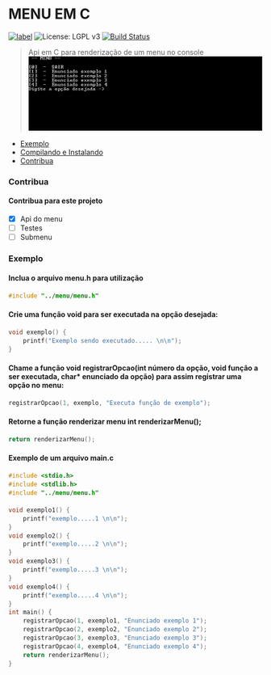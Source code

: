 MENU EM C
=================
[![label](https://img.shields.io/github/issues-raw/amagno/menu-c.svg)](https://github.com/amagno/menu-c/issues) ![License: LGPL v3](https://img.shields.io/badge/License-LGPL%20v3-blue.svg) [![Build Status](https://travis-ci.org/amagno/menu-c.svg?branch=master)](https://travis-ci.org/amagno/menu-c)
> Api em C para renderização de um menu no console
![alt text](https://github.com/amagno/menu-c/blob/master/gif/uso.gif "Usage Menu")


- [Exemplo](#exemplo)
- [Compilando e Instalando](#compilando-e-instalando)
- [Contribua](#contribua)

### Contribua
#### Contribua para este projeto 
- [x] Api do menu
- [ ] Testes
- [ ] Submenu

### Exemplo
#### Inclua o arquivo menu.h para utilização
```C
#include "../menu/menu.h"
```
#### Crie uma função void para ser executada na opção desejada:
```C
void exemplo() {
    printf("Exemplo sendo executado..... \n\n");
}
```
#### Chame a função void registrarOpcao(int número da opção, void função a ser executada, char* enunciado da opção) para assim registrar uma opção no menu:
```C
registrarOpcao(1, exemplo, "Executa função de exemplo");
```
#### Retorne a função renderizar menu int renderizarMenu();
```C
return renderizarMenu();
```
#### Exemplo de um arquivo main.c
```C
#include <stdio.h>
#include <stdlib.h>
#include "../menu/menu.h"

void exemplo1() {
    printf("exemplo.....1 \n\n");
}
void exemplo2() {
    printf("exemplo.....2 \n\n");
}
void exemplo3() {
    printf("exemplo.....3 \n\n");
}
void exemplo4() {
    printf("exemplo.....4 \n\n");
}
int main() {
    registrarOpcao(1, exemplo1, "Enunciado exemplo 1");
    registrarOpcao(2, exemplo2, "Enunciado exemplo 2");
    registrarOpcao(3, exemplo3, "Enunciado exemplo 3");
    registrarOpcao(4, exemplo4, "Enunciado exemplo 4");
    return renderizarMenu();
}
```